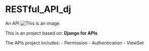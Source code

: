 # RESTful_API_dj
An API
![This is an image](https://images-na.ssl-images-amazon.com/images/I/61X5AsI-syL.jpg)

This is an project based on: **Django for APIs**

The APIs project includes:
        - Permission
        - Authentication
        - ViewSet
